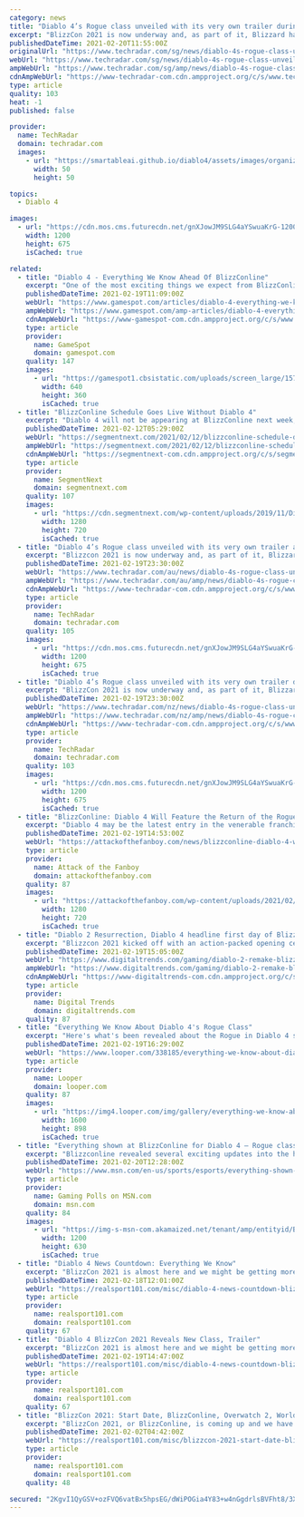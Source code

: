 ```yaml
---
category: news
title: "Diablo 4’s Rogue class unveiled with its very own trailer during BlizzCon 2021"
excerpt: "BlizzCon 2021 is now underway and, as part of it, Blizzard has revealed Diablo 4’s fourth character class: the Rogue. Joining the already-revealed Sorceress, Barbarian and Druid classes, the Rogue is ..."
publishedDateTime: 2021-02-20T11:55:00Z
originalUrl: "https://www.techradar.com/sg/news/diablo-4s-rogue-class-unveiled-with-its-very-own-trailer-at-blizzcon-2021"
webUrl: "https://www.techradar.com/sg/news/diablo-4s-rogue-class-unveiled-with-its-very-own-trailer-at-blizzcon-2021"
ampWebUrl: "https://www.techradar.com/sg/amp/news/diablo-4s-rogue-class-unveiled-with-its-very-own-trailer-at-blizzcon-2021"
cdnAmpWebUrl: "https://www-techradar-com.cdn.ampproject.org/c/s/www.techradar.com/sg/amp/news/diablo-4s-rogue-class-unveiled-with-its-very-own-trailer-at-blizzcon-2021"
type: article
quality: 103
heat: -1
published: false

provider:
  name: TechRadar
  domain: techradar.com
  images:
    - url: "https://smartableai.github.io/diablo4/assets/images/organizations/techradar.com-50x50.jpg"
      width: 50
      height: 50

topics:
  - Diablo 4

images:
  - url: "https://cdn.mos.cms.futurecdn.net/gnXJowJM9SLG4aYSwuaKrG-1200-80.jpg"
    width: 1200
    height: 675
    isCached: true

related:
  - title: "Diablo 4 - Everything We Know Ahead Of BlizzConline"
    excerpt: "One of the most exciting things we expect from BlizzConline is news on Diablo 4; here's a roundup of what we know so far."
    publishedDateTime: 2021-02-19T11:09:00Z
    webUrl: "https://www.gamespot.com/articles/diablo-4-everything-we-know-ahead-of-blizzconline/1100-6487815/"
    ampWebUrl: "https://www.gamespot.com/amp-articles/diablo-4-everything-we-know-ahead-of-blizzconline/1100-6487815/"
    cdnAmpWebUrl: "https://www-gamespot-com.cdn.ampproject.org/c/s/www.gamespot.com/amp-articles/diablo-4-everything-we-know-ahead-of-blizzconline/1100-6487815/"
    type: article
    provider:
      name: GameSpot
      domain: gamespot.com
    quality: 147
    images:
      - url: "https://gamespot1.cbsistatic.com/uploads/screen_large/1574/15746725/3598986-trailer_diablo_reveal_2019111.jpg"
        width: 640
        height: 360
        isCached: true
  - title: "BlizzConline Schedule Goes Live Without Diablo 4"
    excerpt: "Diablo 4 will not be appearing at BlizzConline next week, which was assumed as much but will still leave a lot of fans pretty disappointed."
    publishedDateTime: 2021-02-12T05:29:00Z
    webUrl: "https://segmentnext.com/2021/02/12/blizzconline-schedule-diablo-4/"
    ampWebUrl: "https://segmentnext.com/2021/02/12/blizzconline-schedule-diablo-4/amp/"
    cdnAmpWebUrl: "https://segmentnext-com.cdn.ampproject.org/c/s/segmentnext.com/2021/02/12/blizzconline-schedule-diablo-4/amp/"
    type: article
    provider:
      name: SegmentNext
      domain: segmentnext.com
    quality: 107
    images:
      - url: "https://cdn.segmentnext.com/wp-content/uploads/2019/11/Diablo-4-Rathma-Summoning.jpg"
        width: 1280
        height: 720
        isCached: true
  - title: "Diablo 4’s Rogue class unveiled with its very own trailer at Blizzcon 2021"
    excerpt: "Blizzcon 2021 is now underway and, as part of it, Blizzard has revealed Diablo 4 ’s fourth character class: the Rogue. Joining the already-revealed Sorceress, Barbarian and Druid classes, the Rogue is ..."
    publishedDateTime: 2021-02-19T23:30:00Z
    webUrl: "https://www.techradar.com/au/news/diablo-4s-rogue-class-unveiled-with-its-very-own-trailer-at-blizzcon-2021"
    ampWebUrl: "https://www.techradar.com/au/amp/news/diablo-4s-rogue-class-unveiled-with-its-very-own-trailer-at-blizzcon-2021"
    cdnAmpWebUrl: "https://www-techradar-com.cdn.ampproject.org/c/s/www.techradar.com/au/amp/news/diablo-4s-rogue-class-unveiled-with-its-very-own-trailer-at-blizzcon-2021"
    type: article
    provider:
      name: TechRadar
      domain: techradar.com
    quality: 105
    images:
      - url: "https://cdn.mos.cms.futurecdn.net/gnXJowJM9SLG4aYSwuaKrG-1200-80.jpg"
        width: 1200
        height: 675
        isCached: true
  - title: "Diablo 4’s Rogue class unveiled with its very own trailer during BlizzCon 2021"
    excerpt: "BlizzCon 2021 is now underway and, as part of it, Blizzard has revealed Diablo 4 ’s fourth character class: the Rogue. Joining the already-revealed Sorceress, Barbarian and Druid classes, the Rogue is ..."
    publishedDateTime: 2021-02-19T23:30:00Z
    webUrl: "https://www.techradar.com/nz/news/diablo-4s-rogue-class-unveiled-with-its-very-own-trailer-at-blizzcon-2021"
    ampWebUrl: "https://www.techradar.com/nz/amp/news/diablo-4s-rogue-class-unveiled-with-its-very-own-trailer-at-blizzcon-2021"
    cdnAmpWebUrl: "https://www-techradar-com.cdn.ampproject.org/c/s/www.techradar.com/nz/amp/news/diablo-4s-rogue-class-unveiled-with-its-very-own-trailer-at-blizzcon-2021"
    type: article
    provider:
      name: TechRadar
      domain: techradar.com
    quality: 103
    images:
      - url: "https://cdn.mos.cms.futurecdn.net/gnXJowJM9SLG4aYSwuaKrG-1200-80.jpg"
        width: 1200
        height: 675
        isCached: true
  - title: "BlizzConline: Diablo 4 Will Feature the Return of the Rogue"
    excerpt: "Diablo 4 may be the latest entry in the venerable franchise, but it's going a bit old-school with the return of the Rogue. This brutal assassin was ..."
    publishedDateTime: 2021-02-19T14:53:00Z
    webUrl: "https://attackofthefanboy.com/news/blizzconline-diablo-4-will-feature-the-return-of-the-rogue/"
    type: article
    provider:
      name: Attack of the Fanboy
      domain: attackofthefanboy.com
    quality: 87
    images:
      - url: "https://attackofthefanboy.com/wp-content/uploads/2021/02/diablo-4-rogue.jpg"
        width: 1280
        height: 720
        isCached: true
  - title: "Diablo 2 Resurrection, Diablo 4 headline first day of Blizzcon 2021"
    excerpt: "Blizzcon 2021 kicked off with an action-packed opening ceremony that included new information on Diablo 4 and the long-rumored Diablo 2 remake."
    publishedDateTime: 2021-02-19T15:05:00Z
    webUrl: "https://www.digitaltrends.com/gaming/diablo-2-remake-blizzcon-2021/"
    ampWebUrl: "https://www.digitaltrends.com/gaming/diablo-2-remake-blizzcon-2021/?amp"
    cdnAmpWebUrl: "https://www-digitaltrends-com.cdn.ampproject.org/c/s/www.digitaltrends.com/gaming/diablo-2-remake-blizzcon-2021/?amp"
    type: article
    provider:
      name: Digital Trends
      domain: digitaltrends.com
    quality: 87
  - title: "Everything We Know About Diablo 4's Rogue Class"
    excerpt: "Here's what's been revealed about the Rogue in Diablo 4 so far. It's safe to say a number of players will undoubtedly go down the path of \"criminal outlaw.\" ..."
    publishedDateTime: 2021-02-19T16:29:00Z
    webUrl: "https://www.looper.com/338185/everything-we-know-about-diablo-4s-rogue-class/"
    type: article
    provider:
      name: Looper
      domain: looper.com
    quality: 87
    images:
      - url: "https://img4.looper.com/img/gallery/everything-we-know-about-diablo-4s-rogue-class/l-intro-1613775183.jpg"
        width: 1600
        height: 898
        isCached: true
  - title: "Everything shown at BlizzConline for Diablo 4 – Rogue class, PvP, open-world"
    excerpt: "Blizzconline revealed several exciting updates into the highly anticipated Diablo IV project, including the fourth class’s reveal: The Rouge, along with PvP combat, and a bunch of open-world details, ..."
    publishedDateTime: 2021-02-20T12:28:00Z
    webUrl: "https://www.msn.com/en-us/sports/esports/everything-shown-at-blizzconline-for-diablo-4-e2-80-93-rogue-class-pvp-open-world/ar-BB1dREVY"
    type: article
    provider:
      name: Gaming Polls on MSN.com
      domain: msn.com
    quality: 84
    images:
      - url: "https://img-s-msn-com.akamaized.net/tenant/amp/entityid/BB1dRvcg.img?h=630&w=1200&m=6&q=60&o=t&l=f&f=jpg"
        width: 1200
        height: 630
        isCached: true
  - title: "Diablo 4 News Countdown: Everything We Know"
    excerpt: "BlizzCon 2021 is almost here and we might be getting more Diablo 4 news from Blizzard! Here's everything we know and when we can expect to see anything from the virtual convention."
    publishedDateTime: 2021-02-18T12:01:00Z
    webUrl: "https://realsport101.com/misc/diablo-4-news-countdown-blizzcon-updates-news-release-date-rumours-and-everything-else-we-know/"
    type: article
    provider:
      name: realsport101.com
      domain: realsport101.com
    quality: 67
  - title: "Diablo 4 BlizzCon 2021 Reveals New Class, Trailer"
    excerpt: "BlizzCon 2021 is almost here and we might be getting more Diablo 4 news from Blizzard! Here's everything we know and when we can expect to see anything from the virtual convention."
    publishedDateTime: 2021-02-19T14:47:00Z
    webUrl: "https://realsport101.com/misc/diablo-4-news-countdown-blizzcon-updates-news-release-date-rumours-and-everything-else-we-know/"
    type: article
    provider:
      name: realsport101.com
      domain: realsport101.com
    quality: 67
  - title: "BlizzCon 2021: Start Date, BlizzConline, Overwatch 2, World Of Warcraft, Diablo 4, Cosplay Competition & More"
    excerpt: "BlizzCon 2021, or BlizzConline, is coming up and we have everything you need to know about the biggest Blizzard event of the year."
    publishedDateTime: 2021-02-02T04:42:00Z
    webUrl: "https://realsport101.com/misc/blizzcon-2021-start-date-blizzconline-overwatch-2-world-of-warcraft-diablo-4-cosplay-competition-more/"
    type: article
    provider:
      name: realsport101.com
      domain: realsport101.com
    quality: 48

secured: "2KgvI1QyGSV+ozFVQ6vatBx5hpsEG/dWiPOGia4Y83+w4nGgdrlsBVFht8/3XYbam1rwY2VZglumbybMp20kqsYYBhYpfkb3zfASqKLglRguRFbNFu/iraRCkKQYdTkqwjLYESlm27Ky+UTqBI5JCsamie9L7zy7nlhB8yq5MBsNruyvFM2HhyCwg4lWa0nuFQNIkVD6wXn4KG5XsvZhNyqryUfOGD1w6NP4Vr8Vsb5+m/56ZV8UZNlhcBIrjf5fwpfKiHa2uuUL56JtvMEDVxegcEZn5vm4Q8iTKrwZfjhbYwtwPanXU4RQH6/c8gedbzifG+SUSLrf6RxS7SbxvUwNB9lkv1P3644K4Z9z/JE=;ut80J++NOzWXXBcSTScB0A=="
---
```


